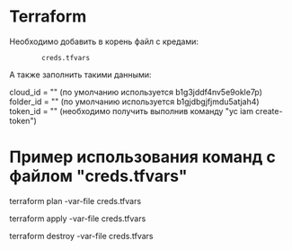 # Terraform

Необходимо добавить в корень файл с кредами:
            
            creds.tfvars

А также заполнить такими данными:

cloud_id = "" (по умолчанию используется b1g3jddf4nv5e9okle7p)
folder_id = "" (по умолчанию используется b1gjdbgjfjmdu5atjah4)
token_id = "" (необходимо получить выполнив команду "yc iam create-token")


# Пример использования команд с файлом "creds.tfvars"

terraform plan -var-file creds.tfvars

terraform apply -var-file creds.tfvars

terraform destroy -var-file creds.tfvars
